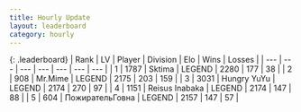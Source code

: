 ```yaml
---
title: Hourly Update
layout: leaderboard
category: hourly
---
```


{: .leaderboard}
| Rank | LV | Player | Division | Elo | Wins | Losses |
| --- | --- | --- | --- | --- | --- | --- |
| <span data-change="0">1</span> | 1787 | <span title="ID: 353063">Sktima</span> | LEGEND | <span data-change="0">2280</span> | <span data-change="0">177</span> | <span data-change="0">38</span> |
| <span data-change="0">2</span> | 908 | <span title="ID: 477652">Mr.Mime</span> | LEGEND | <span data-change="0">2175</span> | <span data-change="0">203</span> | <span data-change="0">159</span> |
| <span data-change="0">3</span> | 3031 | <span title="ID: 164871">Hungry YuYu</span> | LEGEND | <span data-change="0">2174</span> | <span data-change="0">270</span> | <span data-change="0">97</span> |
| <span data-change="0">4</span> | 1151 | <span title="ID: 451068">Reisus Inabaka</span> | LEGEND | <span data-change="0">2174</span> | <span data-change="0">147</span> | <span data-change="0">88</span> |
| <span data-change="0">5</span> | 604 | <span title="ID: 402846">ПожирательГовна</span> | LEGEND | <span data-change="-12">2157</span> | <span data-change="3">147</span> | <span data-change="2">57</span> |